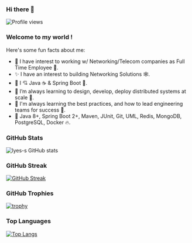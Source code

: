 ### Hi there 👋

![Profile views](https://visitor-badge.glitch.me/badge?page_id=lyes-s.lyes-s)

<h3>Welcome to my world !</h3>

Here's some fun facts about me:

- 🌟 I have interest to working w/ Networking/Telecom companies as Full Time Employee 🤩. 
- ✨ I have an interest to building Networking Solutions 🕸.
- 🔭 I 💘 Java ☕️ & Spring Boot 🗽. 
- 🌱 I’m always learning to design, develop, deploy distributed systems at scale 🚀.
- 🎯 I'm always learning the best practices, and how to lead engineering teams for success 🎇.
- 💬 Java 8+, Spring Boot 2+, Maven, JUnit, Git, UML, Redis, MongoDB, PostgreSQL, Docker 🔥.

### GitHub Stats
![lyes-s GitHub stats](https://github-readme-stats.vercel.app/api?username=lyes-s&show_icons=true&theme=radical)

### GitHub Streak
[![GitHub Streak](https://github-readme-streak-stats.herokuapp.com/?user=lyes-s&theme=radical)](https://git.io/streak-stats)

### GitHub Trophies
[![trophy](https://github-profile-trophy.vercel.app/?username=lyes-s)](https://github.com/ryo-ma/github-profile-trophy)

### Top Languages
[![Top Langs](https://github-readme-stats.vercel.app/api/top-langs/?username=lyes-s&show_icons=true&layout=compact&theme=radical)](https://github.com/anuraghazra/github-readme-stats)
